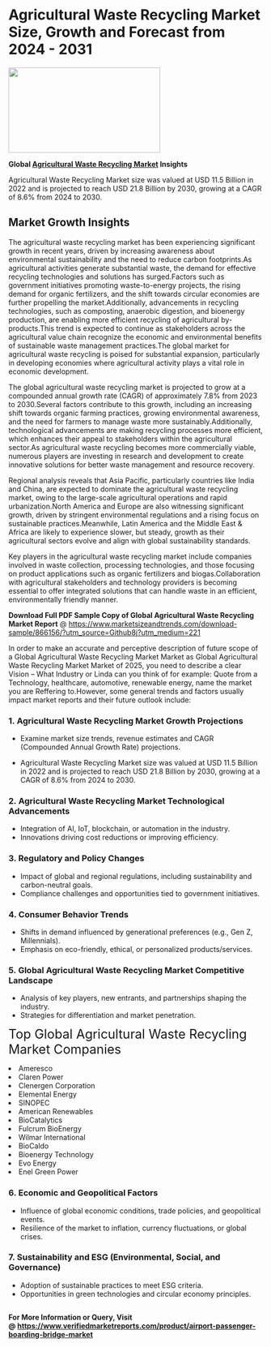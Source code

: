 <H1>Agricultural Waste Recycling Market Size, Growth and Forecast from 2024 - 2031</H1><img class="aligncenter size-medium wp-image-584254" src="https://thirdeyenews.in/wp-content/uploads/2024/09/Global-Market-Research-300x168.jpeg" alt="" width="300" height="168" /><p><strong>Global&nbsp;<a href="https://www.marketsizeandtrends.com/download-sample/866156/?utm_source=Github8j?utm_medium=221">Agricultural Waste Recycling Market</a> Insights</strong></p><p>Agricultural Waste Recycling Market size was valued at USD 11.5 Billion in 2022 and is projected to reach USD 21.8 Billion by 2030, growing at a CAGR of 8.6% from 2024 to 2030.</p><p><h2>Market Growth Insights</h2> <p>The agricultural waste recycling market has been experiencing significant growth in recent years, driven by increasing awareness about environmental sustainability and the need to reduce carbon footprints.As agricultural activities generate substantial waste, the demand for effective recycling technologies and solutions has surged.Factors such as government initiatives promoting waste-to-energy projects, the rising demand for organic fertilizers, and the shift towards circular economies are further propelling the market.Additionally, advancements in recycling technologies, such as composting, anaerobic digestion, and bioenergy production, are enabling more efficient recycling of agricultural by-products.This trend is expected to continue as stakeholders across the agricultural value chain recognize the economic and environmental benefits of sustainable waste management practices.The global market for agricultural waste recycling is poised for substantial expansion, particularly in developing economies where agricultural activity plays a vital role in economic development.</p> <p>The global agricultural waste recycling market is projected to grow at a compounded annual growth rate (CAGR) of approximately 7.8% from 2023 to 2030.Several factors contribute to this growth, including an increasing shift towards organic farming practices, growing environmental awareness, and the need for farmers to manage waste more sustainably.Additionally, technological advancements are making recycling processes more efficient, which enhances their appeal to stakeholders within the agricultural sector.As agricultural waste recycling becomes more commercially viable, numerous players are investing in research and development to create innovative solutions for better waste management and resource recovery.</p> <p>Regional analysis reveals that Asia Pacific, particularly countries like India and China, are expected to dominate the agricultural waste recycling market, owing to the large-scale agricultural operations and rapid urbanization.North America and Europe are also witnessing significant growth, driven by stringent environmental regulations and a rising focus on sustainable practices.Meanwhile, Latin America and the Middle East & Africa are likely to experience slower, but steady, growth as their agricultural sectors evolve and align with global sustainability standards.</p> <p>Key players in the agricultural waste recycling market include companies involved in waste collection, processing technologies, and those focusing on product applications such as organic fertilizers and biogas.Collaboration with agricultural stakeholders and technology providers is becoming essential to offer integrated solutions that can handle waste in an efficient, environmentally friendly manner.</p> <p><span class=""><strong>Download Full PDF Sample Copy of Global Agricultural Waste Recycling Market Report</strong> @ <a href="https://www.marketsizeandtrends.com/download-sample/866156/?utm_source=Github8j?utm_medium=221" target="_blank">https://www.marketsizeandtrends.com/download-sample/866156/?utm_source=Github8j?utm_medium=221</a></span></p><p>In order to make an accurate and perceptive description of future scope of a Global&nbsp;Agricultural Waste Recycling Market Market as Global&nbsp;Agricultural Waste Recycling Market Market of 2025, you need to describe a clear Vision &ndash; What Industry or Linda can you think of for example: Quote from a Technology, healthcare, automotive, renewable energy, name the market you are Reffering to.However, some general trends and factors usually impact market reports and their future outlook include:</p><h3>1.&nbsp;<strong>Agricultural Waste Recycling Market Growth Projections</strong></h3><ul><li>Examine market size trends, revenue estimates and CAGR (Compounded Annual Growth Rate) projections.</li><li><p>Agricultural Waste Recycling Market size was valued at USD 11.5 Billion in 2022 and is projected to reach USD 21.8 Billion by 2030, growing at a CAGR of 8.6% from 2024 to 2030.</p></li></ul><h3>2.&nbsp;<strong>Agricultural Waste Recycling Market Technological Advancements</strong></h3><ul><li>Integration of AI, IoT, blockchain, or automation in the industry.</li><li>Innovations driving cost reductions or improving efficiency.</li></ul><h3>3.&nbsp;<strong>Regulatory and Policy Changes</strong></h3><ul><li>Impact of global and regional regulations, including sustainability and carbon-neutral goals.</li><li>Compliance challenges and opportunities tied to government initiatives.</li></ul><h3>4.&nbsp;<strong>Consumer Behavior Trends</strong></h3><ul><li>Shifts in demand influenced by generational preferences (e.g., Gen Z, Millennials).</li><li>Emphasis on eco-friendly, ethical, or personalized products/services.</li></ul><h3>5.&nbsp;<strong>Global Agricultural Waste Recycling Market Competitive Landscape</strong></h3><ul><li>Analysis of key players, new entrants, and partnerships shaping the industry.</li><li>Strategies for differentiation and market penetration.</li></ul><p data-pm-slice="1 1 []"><span style="color: inherit; font-family: inherit; font-size: 25px;">Top Global Agricultural Waste Recycling Market Companies</span></p><div class="" data-test-id=""><p><li>Ameresco</li><li> Claren Power</li><li> Clenergen Corporation</li><li> Elemental Energy</li><li> SINOPEC</li><li> American Renewables</li><li> BioCatalytics</li><li> Fulcrum BioEnergy</li><li> Wilmar International</li><li> BioCaldo</li><li> Bioenergy Technology</li><li> Evo Energy</li><li> Enel Green Power</li></p></div><h3>6.&nbsp;<strong>Economic and Geopolitical Factors</strong></h3><ul><li>Influence of global economic conditions, trade policies, and geopolitical events.</li><li>Resilience of the market to inflation, currency fluctuations, or global crises.</li></ul><h3>7.&nbsp;<strong>Sustainability and ESG (Environmental, Social, and Governance)</strong></h3><ul><li>Adoption of sustainable practices to meet ESG criteria.</li><li>Opportunities in green technologies and circular economy principles.</li></ul><h2><strong style="font-size: 14px;">For More Information or Query, Visit @&nbsp;</strong><a style="background-color: #ffffff; font-size: 14px;" href="https://www.marketsizeandtrends.com/report/agricultural-waste-recycling-market/" target="_blank">https://www.verifiedmarketreports.com/product/airport-passenger-boarding-bridge-market</a></h2>